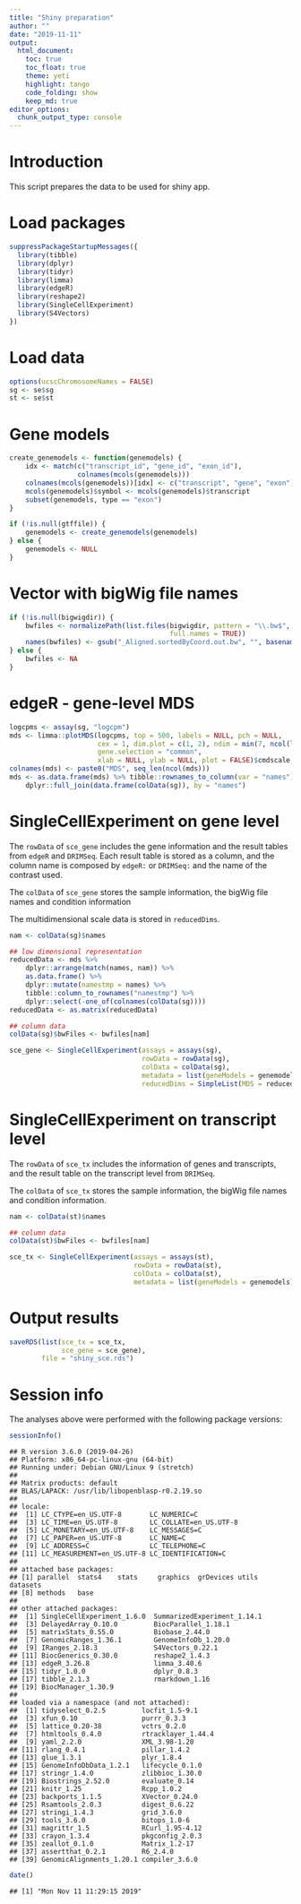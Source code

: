 ```yaml
---
title: "Shiny preparation"
author: ""
date: "2019-11-11"
output: 
  html_document:
    toc: true
    toc_float: true
    theme: yeti
    highlight: tango
    code_folding: show
    keep_md: true
editor_options: 
  chunk_output_type: console
---
```




# Introduction

This script prepares the data to be used for shiny app. 

# Load packages


```r
suppressPackageStartupMessages({
  library(tibble)
  library(dplyr)
  library(tidyr)
  library(limma)
  library(edgeR)
  library(reshape2)
  library(SingleCellExperiment)
  library(S4Vectors)
})
```

# Load data


```r
options(ucscChromosomeNames = FALSE)
sg <- se$sg
st <- se$st
```

# Gene models


```r
create_genemodels <- function(genemodels) {
    idx <- match(c("transcript_id", "gene_id", "exon_id"), 
                 colnames(mcols(genemodels)))
    colnames(mcols(genemodels))[idx] <- c("transcript", "gene", "exon")
    mcols(genemodels)$symbol <- mcols(genemodels)$transcript
    subset(genemodels, type == "exon")
}

if (!is.null(gtffile)) {
    genemodels <- create_genemodels(genemodels)
} else {
    genemodels <- NULL
}
```

# Vector with bigWig file names 


```r
if (!is.null(bigwigdir)) {
    bwfiles <- normalizePath(list.files(bigwigdir, pattern = "\\.bw$", 
                                        full.names = TRUE))
    names(bwfiles) <- gsub("_Aligned.sortedByCoord.out.bw", "", basename(bwfiles))
} else {
    bwfiles <- NA
}
```

# edgeR - gene-level MDS


```r
logcpms <- assay(sg, "logcpm")
mds <- limma::plotMDS(logcpms, top = 500, labels = NULL, pch = NULL,
                      cex = 1, dim.plot = c(1, 2), ndim = min(7, ncol(logcpms) - 1),
                      gene.selection = "common",
                      xlab = NULL, ylab = NULL, plot = FALSE)$cmdscale.out
colnames(mds) <- paste0("MDS", seq_len(ncol(mds)))
mds <- as.data.frame(mds) %>% tibble::rownames_to_column(var = "names") %>%
    dplyr::full_join(data.frame(colData(sg)), by = "names")
```

# SingleCellExperiment on gene level

The `rowData` of `sce_gene` includes the gene information and the result tables
from `edgeR` and `DRIMSeq`. Each result table is stored as a column, and the
column name is composed by `edgeR:` or `DRIMSeq:` and the name of the contrast
used. 

The `colData` of `sce_gene` stores the sample information, the bigWig file names
and condition information

The multidimensional scale data is stored in `reducedDims`.


```r
nam <- colData(sg)$names

## low dimensional representation
reducedData <- mds %>%
    dplyr::arrange(match(names, nam)) %>%
    as.data.frame() %>% 
    dplyr::mutate(namestmp = names) %>%
    tibble::column_to_rownames("namestmp") %>%
    dplyr::select(-one_of(colnames(colData(sg))))
reducedData <- as.matrix(reducedData)

## column data
colData(sg)$bwFiles <- bwfiles[nam]

sce_gene <- SingleCellExperiment(assays = assays(sg), 
                                 rowData = rowData(sg),
                                 colData = colData(sg),
                                 metadata = list(geneModels = genemodels),
                                 reducedDims = SimpleList(MDS = reducedData))
```

# SingleCellExperiment on transcript level

The `rowData` of `sce_tx` includes the information of genes and transcripts,
and the result table on the transcript level from `DRIMSeq`.

The `colData` of `sce_tx` stores the sample information, the bigWig file names
and condition information.


```r
nam <- colData(st)$names

## column data
colData(st)$bwFiles <- bwfiles[nam]

sce_tx <- SingleCellExperiment(assays = assays(st), 
                               rowData = rowData(st),
                               colData = colData(st),
                               metadata = list(geneModels = genemodels))
```

# Output results


```r
saveRDS(list(sce_tx = sce_tx, 
             sce_gene = sce_gene),
        file = "shiny_sce.rds")
```

# Session info

The analyses above were performed with the following package versions:


```r
sessionInfo()
```

```
## R version 3.6.0 (2019-04-26)
## Platform: x86_64-pc-linux-gnu (64-bit)
## Running under: Debian GNU/Linux 9 (stretch)
## 
## Matrix products: default
## BLAS/LAPACK: /usr/lib/libopenblasp-r0.2.19.so
## 
## locale:
##  [1] LC_CTYPE=en_US.UTF-8       LC_NUMERIC=C              
##  [3] LC_TIME=en_US.UTF-8        LC_COLLATE=en_US.UTF-8    
##  [5] LC_MONETARY=en_US.UTF-8    LC_MESSAGES=C             
##  [7] LC_PAPER=en_US.UTF-8       LC_NAME=C                 
##  [9] LC_ADDRESS=C               LC_TELEPHONE=C            
## [11] LC_MEASUREMENT=en_US.UTF-8 LC_IDENTIFICATION=C       
## 
## attached base packages:
## [1] parallel  stats4    stats     graphics  grDevices utils     datasets 
## [8] methods   base     
## 
## other attached packages:
##  [1] SingleCellExperiment_1.6.0  SummarizedExperiment_1.14.1
##  [3] DelayedArray_0.10.0         BiocParallel_1.18.1        
##  [5] matrixStats_0.55.0          Biobase_2.44.0             
##  [7] GenomicRanges_1.36.1        GenomeInfoDb_1.20.0        
##  [9] IRanges_2.18.3              S4Vectors_0.22.1           
## [11] BiocGenerics_0.30.0         reshape2_1.4.3             
## [13] edgeR_3.26.8                limma_3.40.6               
## [15] tidyr_1.0.0                 dplyr_0.8.3                
## [17] tibble_2.1.3                rmarkdown_1.16             
## [19] BiocManager_1.30.9         
## 
## loaded via a namespace (and not attached):
##  [1] tidyselect_0.2.5         locfit_1.5-9.1          
##  [3] xfun_0.10                purrr_0.3.3             
##  [5] lattice_0.20-38          vctrs_0.2.0             
##  [7] htmltools_0.4.0          rtracklayer_1.44.4      
##  [9] yaml_2.2.0               XML_3.98-1.20           
## [11] rlang_0.4.1              pillar_1.4.2            
## [13] glue_1.3.1               plyr_1.8.4              
## [15] GenomeInfoDbData_1.2.1   lifecycle_0.1.0         
## [17] stringr_1.4.0            zlibbioc_1.30.0         
## [19] Biostrings_2.52.0        evaluate_0.14           
## [21] knitr_1.25               Rcpp_1.0.2              
## [23] backports_1.1.5          XVector_0.24.0          
## [25] Rsamtools_2.0.3          digest_0.6.22           
## [27] stringi_1.4.3            grid_3.6.0              
## [29] tools_3.6.0              bitops_1.0-6            
## [31] magrittr_1.5             RCurl_1.95-4.12         
## [33] crayon_1.3.4             pkgconfig_2.0.3         
## [35] zeallot_0.1.0            Matrix_1.2-17           
## [37] assertthat_0.2.1         R6_2.4.0                
## [39] GenomicAlignments_1.20.1 compiler_3.6.0
```

```r
date()
```

```
## [1] "Mon Nov 11 11:29:15 2019"
```

